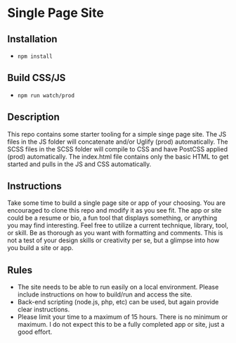 # Single Page Site

## Installation
- ```npm install```

## Build CSS/JS
- ```npm run watch/prod```

## Description
This repo contains some starter tooling for a simple singe page site. The JS files in the JS folder will concatenate and/or Uglify (prod) automatically. The SCSS files in the SCSS folder will compile to CSS and have PostCSS applied (prod) automatically. The index.html file contains only the basic HTML to get started and pulls in the JS and CSS automatically.

## Instructions
Take some time to build a single page site or app of your choosing. You are encouraged to clone this repo and modify it as you see fit.  The app or site could be a resume or bio, a fun tool that displays something, or anything you may find interesting. Feel free to utilize a current technique, library, tool, or skill. Be as thorough as you want with formatting and comments. This is not a test of your design skills or creativity per se, but a glimpse into how you build a site or app.

## Rules
- The site needs to be able to run easily on a local environment. Please include instructions on how to build/run and access the site.
- Back-end scripting (node.js, php, etc) can be used, but again provide clear instructions.
- Please limit your time to a maximum of 15 hours. There is no minimum or maximum. I do not expect this to be a fully completed app or site, just a good effort.

